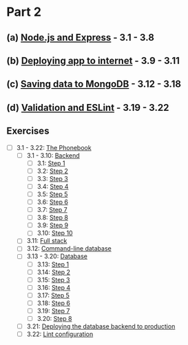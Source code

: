 # Part 2

## (a) [Node.js and Express](https://fullstackopen.com/en/part3/node_js_and_express) - 3.1 - 3.8

## (b) [Deploying app to internet](https://fullstackopen.com/en/part3/deploying_app_to_internet) - 3.9 - 3.11

## (c) [Saving data to MongoDB](https://fullstackopen.com/en/part3/saving_data_to_mongo_db) - 3.12 - 3.18

## (d) [Validation and ESLint](https://fullstackopen.com/en/part3/validation_and_es_lint) - 3.19 - 3.22

## Exercises

- [ ] 3.1 - 3.22: [The Phonebook]()
  - [ ] 3.1 - 3.10: [Backend]()
    - [ ] 3.1: [Step 1]()
    - [ ] 3.2: [Step 2]()
    - [ ] 3.3: [Step 3]()
    - [ ] 3.4: [Step 4]()
    - [ ] 3.5: [Step 5]()
    - [ ] 3.6: [Step 6]()
    - [ ] 3.7: [Step 7]()
    - [ ] 3.8: [Step 8]()
    - [ ] 3.9: [Step 9]()
    - [ ] 3.10: [Step 10]()
  - [ ] 3.11: [Full stack]()
  - [ ] 3.12: [Command-line database]()
  - [ ] 3.13 - 3.20: [Database]()
    - [ ] 3.13: [Step 1]()
    - [ ] 3.14: [Step 2]()
    - [ ] 3.15: [Step 3]()
    - [ ] 3.16: [Step 4]()
    - [ ] 3.17: [Step 5]()
    - [ ] 3.18: [Step 6]()
    - [ ] 3.19: [Step 7]()
    - [ ] 3.20: [Step 8]()
  - [ ] 3.21: [Deploying the database backend to production]()
  - [ ] 3.22: [Lint configuration]()
